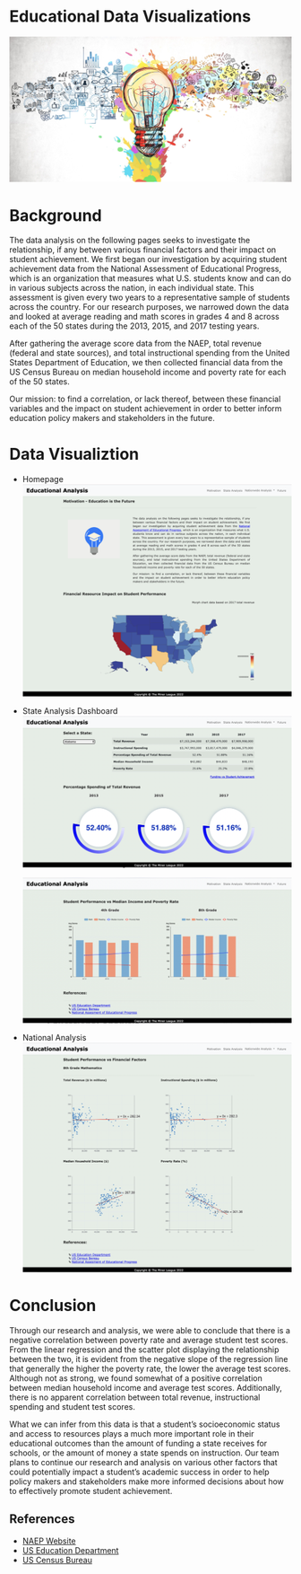 # Educational Data Visualizations

![education.jpeg](https://github.com/PeiDay/Student_Performance_Analysis_II/blob/main/static/images/Education.jpeg)


# Background

The data analysis on the following pages seeks to investigate the relationship, if any  between various financial factors and their impact on student achievement. We first began our investigation by acquiring student achievement data from the National Assessment of Educational Progress, which is an organization that measures what U.S. students know and can do in various subjects across the nation, in each individual state. This assessment is given every two years to a representative sample of students across the country. For our research purposes, we narrowed down the data and looked at average reading and math scores in grades 4 and 8 across each of the 50 states during the 2013, 2015, and 2017 testing years.

After gathering the average score data from the NAEP, total revenue (federal and state sources), and total instructional spending from the United States Department of Education, we then collected financial data from the US Census Bureau on median household income and poverty rate for each of the 50 states.

Our mission: to find a correlation, or lack thereof, between these financial variables and the impact on student achievement in order to better inform education policy makers and stakeholders in the future.


# Data Visualiztion

* Homepage
![Homepage.png](https://github.com/PeiDay/Student_Performance_Analysis_II/blob/main/static/images/homepage.png)

* State Analysis Dashboard
![Dashboard_1.png](https://github.com/PeiDay/Student_Performance_Analysis_II/blob/main/static/images/dashboard_1.png)


  ![Dashboard_2.png](https://github.com/PeiDay/Student_Performance_Analysis_II/blob/main/static/images/dashboard_2.png)

* National Analysis
![scatterPlot.png](https://github.com/PeiDay/Student_Performance_Analysis_II/blob/main/static/images/scatterPlot.png)

# Conclusion
Through our research and analysis, we were able to conclude that there is a negative correlation between poverty rate and average student test scores. From the linear regression and the scatter plot displaying the relationship between the two, it is evident from the negative slope of the regression line that generally the higher the poverty rate, the lower the average test scores. Although not as strong, we found somewhat of a positive correlation between median household income and average test scores. Additionally, there is no apparent correlation between total revenue, instructional spending and student test scores. 

What we can infer from this data is that a student’s socioeconomic status and access to resources plays a much more important role in their educational outcomes than the amount of funding a state receives for schools, or the amount of money a state spends on instruction. Our team plans to continue our research and analysis on various other factors that could potentially impact a student’s academic success in order to help policy makers and stakeholders make more informed decisions about how to effectively promote student achievement.



## References
* [NAEP Website](https://nces.ed.gov/nationsreportcard/about/)
* [US Education Department](https://eddataexpress.ed.gov/)
* [US Census Bureau](https://data.census.gov/cedsci/)
